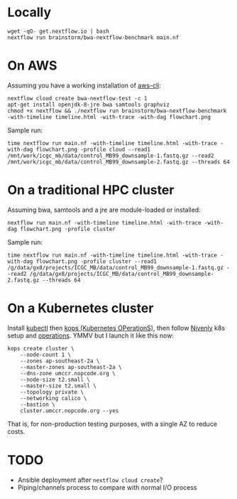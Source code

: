 Locally
=======

	wget -qO- get.nextflow.io | bash
	nextflow run brainstorm/bwa-nextflow-benchmark main.nf


On AWS
======

Assuming you have a working installation of [aws-cli](https://github.com/aws/aws-cli):

    nextflow cloud create bwa-nextflow-test -c 1
    apt-get install openjdk-8-jre bwa samtools graphviz
    chmod +x nextflow && ./nextflow run brainstorm/bwa-nextflow-benchmark -with-timeline timeline.html -with-trace -with-dag flowchart.png

Sample run:

    time nextflow run main.nf -with-timeline timeline.html -with-trace -with-dag flowchart.png -profile cloud --read1 /mnt/work/icgc_mb/data/control_MB99_downsample-1.fastq.gz --read2 /mnt/work/icgc_mb/data/control_MB99_downsample-2.fastq.gz --threads 64


On a traditional HPC cluster
============================

Assuming bwa, samtools and a jre are module-loaded or installed:

	nextflow run main.nf -with-timeline timeline.html -with-trace -with-dag flowchart.png -profile cluster

Sample run:

    time nextflow run main.nf -with-timeline timeline.html -with-trace -with-dag flowchart.png -profile cluster --read1 /g/data/gx8/projects/ICGC_MB/data/control_MB99_downsample-1.fastq.gz --read2 /g/data/gx8/projects/ICGC_MB/data/control_MB99_downsample-2.fastq.gz --threads 64


On a Kubernetes cluster
=======================

Install [kubectl](https://kubernetes.io/docs/tasks/kubectl/install/) then [kops (Kubernetes OPerationS)](https://github.com/kubernetes/kops/blob/master/docs/install.md), then follow [Nivenly](https://www.nivenly.com/kops-1-5-1/) k8s setup and [operations](https://www.nivenly.com/2nd-hour/). YMMV but I launch it like this now:

	kops create cluster \
		--node-count 1 \
		--zones ap-southeast-2a \
		--master-zones ap-southeast-2a \
		--dns-zone umccr.nopcode.org \
		--node-size t2.small \
		--master-size t2.small \
		--topology private \
		--networking calico \
		--bastion \
		cluster.umccr.nopcode.org --yes

That is, for non-production testing purposes, with a single AZ to reduce costs.

TODO
====

* Ansible deployment after `nextflow cloud create`?
* Piping/channels process to compare with normal I/O process
